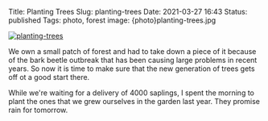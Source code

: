 Title: Planting Trees
Slug: planting-trees
Date: 2021-03-27 16:43
Status: published
Tags: photo, forest
image: {photo}planting-trees.jpg

[![planting-trees]({photo}planting-trees.jpg "planting-trees")]({static}/pic/planting-trees.jpg)

We own a small patch of forest and had to take down a piece of it because of the bark beetle outbreak that has been
causing large problems in recent years. So now it is time to make sure that the new generation of trees
gets off ot a good start there.

While we're waiting for a delivery of 4000 saplings, I spent the morning to plant the ones that we grew
ourselves in the garden last year. They promise rain for tomorrow.

